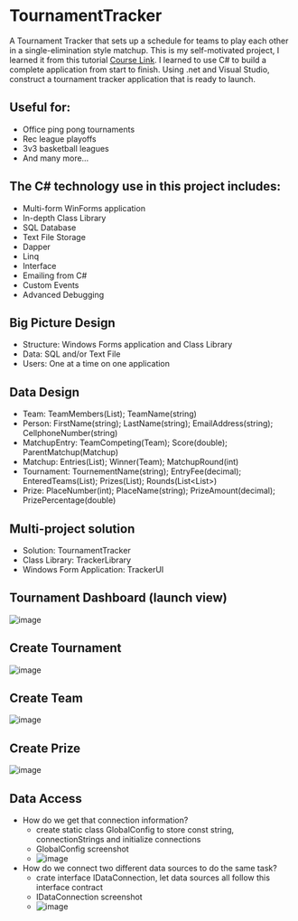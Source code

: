 # TournamentTracker
A Tournament Tracker that sets up a schedule for teams to play each other in a single-elimination style matchup.
This is my self-motivated project, I learned it from this tutorial [Course Link](https://www.youtube.com/watch?v=wfWxdh-_k_4). 
I learned to use C# to build a complete application from start to finish.  Using .net and Visual Studio, construct a tournament tracker application that is ready to launch.

## Useful for:
- Office ping pong tournaments
- Rec league playoffs
- 3v3 basketball leagues
- And many more…

## The C# technology use in this project includes:
- Multi-form WinForms application
- In-depth Class Library
- SQL Database
- Text File Storage
- Dapper
- Linq
- Interface
- Emailing from C#
- Custom Events
- Advanced Debugging

## Big Picture Design
- Structure: Windows Forms application and Class Library
- Data: SQL and/or Text File
- Users: One at a time on one application

## Data Design
- Team: TeamMembers(List<Persion>); TeamName(string)
- Person: FirstName(string); LastName(string); EmailAddress(string); CellphoneNumber(string)
- MatchupEntry: TeamCompeting(Team); Score(double); ParentMatchup(Matchup)
- Matchup: Entries(List<MatchupEntry>); Winner(Team); MatchupRound(int)
- Tournament: TournementName(string); EntryFee(decimal); EnteredTeams(List<Team>); Prizes(List<Prize>); Rounds(List<List<Matchup>>)
- Prize: PlaceNumber(int); PlaceName(string); PrizeAmount(decimal); PrizePercentage(double)

## Multi-project solution
- Solution: TournamentTracker
- Class Library: TrackerLibrary
- Windows Form Application: TrackerUI

## Tournament Dashboard (launch view)
![image](https://user-images.githubusercontent.com/29477330/110214221-78922e80-7e58-11eb-82a0-56e709f15900.png)
## Create Tournament
![image](https://user-images.githubusercontent.com/29477330/110214276-b42cf880-7e58-11eb-8e90-1531693dbac7.png)
## Create Team
![image](https://user-images.githubusercontent.com/29477330/110214489-a0ce5d00-7e59-11eb-8aa3-580becd73e47.png)
## Create Prize
![image](https://user-images.githubusercontent.com/29477330/110214591-24884980-7e5a-11eb-9c32-7e0c8a68f4d3.png)

## Data Access
- How do we get that connection information?
  - create static class GlobalConfig to store const string, connectionStrings and initialize connections
  - GlobalConfig screenshot
  - ![image](https://user-images.githubusercontent.com/29477330/110215442-b5f9ba80-7e5e-11eb-8b7b-77f970e882ad.png)
- How do we connect two different data sources to do the same task?
  - crate interface IDataConnection, let data sources all follow this interface contract 
  - IDataConnection screenshot
  - ![image](https://user-images.githubusercontent.com/29477330/110215511-10931680-7e5f-11eb-9bea-1c95ff070c75.png)
